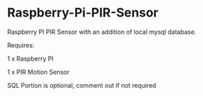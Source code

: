 # Raspberry-Pi-PIR-Sensor
Raspberry PI PIR Sensor with an addition of local mysql database. 


Requires:

1 x Raspberry PI

1 x PIR Motion Sensor

SQL Portion is optional, comment out if not required
